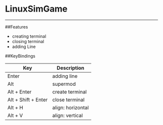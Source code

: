 # LinuxSimGame

---

##Features

- creating terminal
- closing terminal
- adding Line

##KeyBindings

| Key                 | Description       |
| ------------------- | ----------------- |
| Enter               | adding line       |
| Alt                 | supermod          |
| Alt + Enter         | create terminal   |
| Alt + Shift + Enter | close terminal    |
| Alt + H             | align: horizontal |
| Alt + V             | align: vertical   |
